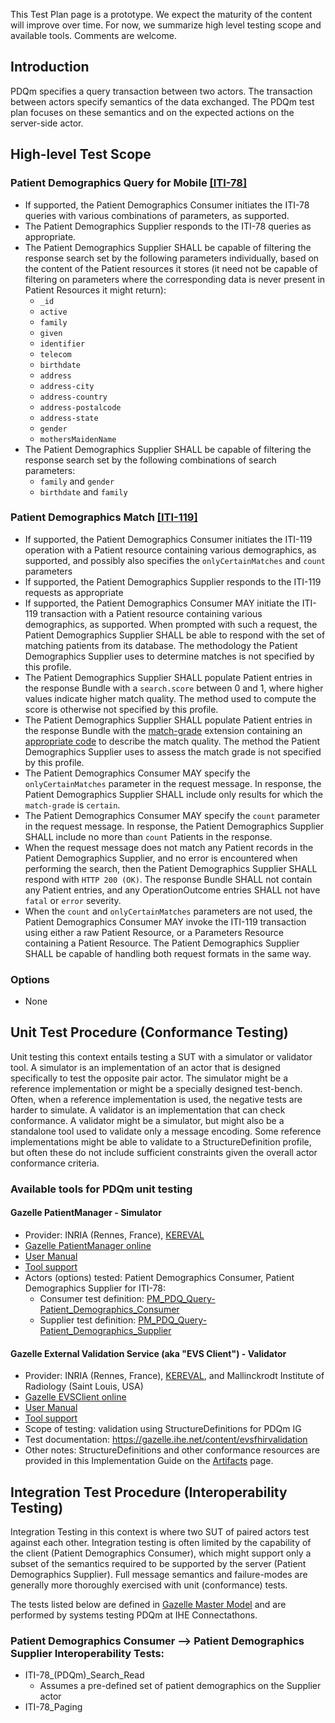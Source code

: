<div markdown="1" class="stu-note">

This Test Plan page is a prototype. We expect the maturity of the content will improve over time. For now, we summarize high level testing scope and available tools. Comments are welcome.
</div>

## Introduction

PDQm specifies a query transaction between two actors. The transaction between actors specify semantics of the data exchanged. The PDQm test plan focuses on these semantics and on the expected actions on the server-side actor.

## High-level Test Scope

### Patient Demographics Query for Mobile [[ITI-78]](ITI-78.html) 

* If supported, the Patient Demographics Consumer initiates the ITI-78 queries with various combinations of parameters, as supported.
* The Patient Demographics Supplier responds to the ITI-78 queries as appropriate.
* The Patient Demographics Supplier SHALL be capable of filtering the response search set by the following parameters individually, based on the content of the Patient resources it stores (it need not be capable of filtering on parameters where the corresponding data is never present in Patient Resources it might return):
  * `_id`
  * `active`
  * `family`
  * `given`
  * `identifier`
  * `telecom`
  * `birthdate`
  * `address`
  * `address-city`
  * `address-country`
  * `address-postalcode`
  * `address-state`
  * `gender`
  * `mothersMaidenName`
* The Patient Demographics Supplier SHALL be capable of filtering the response search set by the following combinations of search parameters:
  * `family` and `gender`
  * `birthdate` and `family`

### Patient Demographics Match [[ITI-119]](ITI-119.html) 

* If supported, the Patient Demographics Consumer initiates the ITI-119 operation with a Patient resource containing various demographics, as supported, and possibly also specifies the `onlyCertainMatches` and `count` parameters
* If supported, the Patient Demographics Supplier responds to the ITI-119 requests as appropriate 
* If supported, the Patient Demographics Consumer MAY initiate the ITI-119 transaction with a Patient resource containing various demographics, as supported. When prompted with such a request, the Patient Demographics Supplier SHALL be able to respond with the set of matching patients from its database. The methodology the Patient Demographics Supplier uses to determine matches is not specified by this profile. 
* The Patient Demographics Supplier SHALL populate Patient entries in the response Bundle with a `search.score` between 0 and 1, where higher values indicate higher match quality. The method used to compute the score is otherwise not specified by this profile. 
* The Patient Demographics Supplier SHALL populate Patient entries in the response Bundle with the [match-grade]({{site.data.fhir.path}}extension-match-grade.html) extension containing an [appropriate code]({{site.data.fhir.path}}valueset-match-grade.html) to describe the match quality. The method the Patient Demographics Supplier uses to assess the match grade is not specified by this profile. 
* The Patient Demographics Consumer MAY specify the `onlyCertainMatches` parameter in the request message. In response, the Patient Demographics Supplier SHALL include only results for which the `match-grade` is `certain`. 
* The Patient Demographics Consumer MAY specify the `count` parameter in the request message. In response, the Patient Demographics Supplier SHALL include no more than `count` Patients in the response. 
* When the request message does not match any Patient records in the Patient Demographics Supplier, and no error is encountered when performing the search, then the Patient Demographics Supplier SHALL respond with `HTTP 200 (OK)`. The response Bundle SHALL not contain any Patient entries, and any OperationOutcome entries SHALL not have `fatal` or `error` severity. 
* When the `count` and `onlyCertainMatches` parameters are not used, the Patient Demographics Consumer MAY invoke the ITI-119 transaction using either a raw Patient Resource, or a Parameters Resource containing a Patient Resource. The Patient Demographics Supplier SHALL be capable of handling both request formats in the same way.  

### Options 

* None

## Unit Test Procedure (Conformance Testing)

Unit testing this context entails testing a SUT with a simulator or validator tool. A simulator is an implementation of an actor that is designed specifically to test the opposite pair actor. The simulator might be a reference implementation or might be a specially designed test-bench. Often, when a reference implementation is used, the negative tests are harder to simulate. A validator is an implementation that can check conformance. A validator might be a simulator, but might also be a standalone tool used to validate only a message encoding. Some reference implementations might be able to validate to a StructureDefinition profile, but often these do not include sufficient constraints given the overall actor conformance criteria. 

### Available tools for PDQm unit testing

#### Gazelle PatientManager - Simulator 

* Provider: INRIA (Rennes, France), [KEREVAL](https://www.kereval.com/)
* [Gazelle PatientManager online](https://gazelle.ihe.net/PatientManager/home.seam)
* [User Manual](https://gazelle.ihe.net/gazelle-documentation/Patient-Manager/user.html)
* [Tool support](https://gazelle.ihe.net/jira/projects/PAM)
* Actors (options) tested: Patient Demographics Consumer, Patient Demographics Supplier for ITI-78:
  *  Consumer test definition: [PM_PDQ_Query-Patient_Demographics_Consumer](https://gazelle.ihe.net/content/pmpdqquery-patientdemographicsconsumer)
  *  Supplier test definition: [PM_PDQ_Query-Patient_Demographics_Supplier](https://gazelle.ihe.net/content/pmpdqquery-patientdemographicssupplier)

#### Gazelle External Validation Service (aka "EVS Client") - Validator

* Provider: INRIA (Rennes, France), [KEREVAL](https://www.kereval.com/), and Mallinckrodt Institute of Radiology (Saint Louis, USA) 
* [Gazelle EVSClient online](https://gazelle.ihe.net/evs/home.seam)
* [User Manual](https://gazelle.ihe.net/gazelle-documentation/EVS-Client/user.html)
* [Tool support](https://gazelle.ihe.net/jira/browse/EVSCLT)
* Scope of testing: validation using StructureDefinitions for PDQm IG
* Test documentation: https://gazelle.ihe.net/content/evsfhirvalidation
* Other notes: StructureDefinitions and other conformance resources are provided in this Implementation Guide on the [Artifacts](artifacts.html) page.


## Integration Test Procedure (Interoperability Testing)

Integration Testing in this context is where two SUT of paired actors test against each other. Integration testing is often limited by the capability of the client (Patient Demographics Consumer), which might support only a subset of the semantics required to be supported by the server (Patient Demographics Supplier). Full message semantics and failure-modes are generally more thoroughly exercised with unit (conformance) tests.

The tests listed below are defined in [Gazelle Master Model](https://gazelle.ihe.net/GMM) and are performed by systems testing PDQm at IHE Connectathons.

### Patient Demographics Consumer --> Patient Demographics Supplier Interoperability Tests:

* ITI-78_(PDQm)_Search_Read
  * Assumes a pre-defined set of patient demographics on the Supplier actor
* ITI-78_Paging
